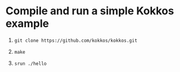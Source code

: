 # Compile and run a simple Kokkos example

1. `git clone https://github.com/kokkos/kokkos.git`

2. `make`

3. `srun ./hello`
